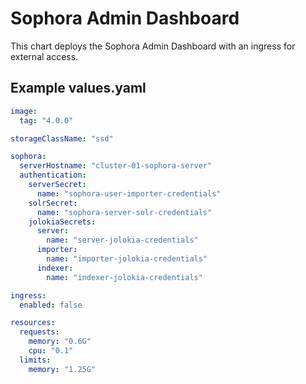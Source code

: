 # Sophora Admin Dashboard

This chart deploys the Sophora Admin Dashboard with an ingress for external access.

## Example values.yaml

```yaml
image:
  tag: "4.0.0"

storageClassName: "ssd"

sophora:
  serverHostname: "cluster-01-sophora-server"
  authentication:
    serverSecret:
      name: "sophora-user-importer-credentials"
    solrSecret:
      name: "sophora-server-solr-credentials"
    jolokiaSecrets:
      server:
        name: "server-jolokia-credentials"
      importer:
        name: "importer-jolokia-credentials"
      indexer:
        name: "indexer-jolokia-credentials"

ingress:
  enabled: false

resources:
  requests:
    memory: "0.6G"
    cpu: "0.1"
  limits:
    memory: "1.25G"

```
